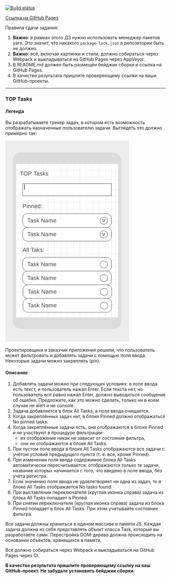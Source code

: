 [![Build status](https://ci.appveyor.com/api/projects/status/wj426ho2x6the282?svg=true)](https://ci.appveyor.com/project/Ludiamen/11-ahj-code-events-1-tasks)

[Сcылка на GitHub Pages](https://ludiamen.github.io/11-ahj-code-events-1-tasks/)

Правила сдачи задания:

1. **Важно**: в рамках этого ДЗ нужно использовать менеджер пакетов yarn. Это значит, что никакого `package-lock.json` в репозитории быть не должно.
1. **Важно**: всё, включая картинки и стили, должно собираться через Webpack и выкладываться на GitHub Pages через AppVeyor.
1. В README.md должен быть размещён бейджик сборки и ссылка на GitHub Pages.
1. В качестве результата пришлите проверяющему ссылки на ваши GitHub-проекты.

---

### TOP Tasks

#### Легенда

Вы разрабатываете трекер задач, в котором есть возможность отображать назначенные пользователю задачи. Выглядеть это должно примерно так:

![](./pic/tasks.png)

Проектировщики и заказчик приложения решили, что пользователь может фильтровать и добавлять задачи с помощью поля ввода. Некоторые задачи можно закреплять (pin).

#### Описание

1. Добавлять задачи можно при следующих условиях: в поле ввода есть текст, и пользователь нажал Enter. Если текста нет, но пользователь всё равно нажал Enter, должно выводиться сообщение об ошибке. Предложите, как это можно сделать, только ни в коем случае не alert и не console.
1. Задача добавляется в блок All Tasks, а поле ввода очищается.
1. Когда закреплённых задач нет, в блоке Pinned должно отображаться No pinned tasks.
1. Когда закреплённые задачи есть, они отображаются в блоке Pinned и не участвуют в процедуре фильтрации:
    * их отображение никак не зависит от состояния фильтра,
    * они не отображаются в блоке All Tasks.
1. При пустом поле ввода в блоке All Tasks отображаются все задачи с учётом условий предыдущего пункта (т. е. все, кроме Pinned).
1. При изменении поля ввода содержимое блока All Tasks автоматически пересчитывается: отображаются только те задачи, название которых начинается с того, что введено в поле ввода, без учёта регистра.
1. Если значению поля ввода не удовлетворяет ни одна из задач, то в блоке All Tasks отображается No tasks found.
1. При выставлении переключателя (круглая иконка справа) задача из блока All Tasks попадает в Pinned.
1. При снятии переключателя (круглая иконка справа) задача из блока Pinned попадает в блок All Tasks. При этом учитывайте состояние фильтра.

Все задачи должны храниться в едином массиве в памяти JS. Каждая задача должна из себя представлять объект класса Task, который вы разработаете сами. Перестройка DOM-дерева должна происходить на основании объектов, хранящихся в памяти.

Всё должно собираться через Webpack и выкладываться на GitHub Pages через CI.

**В качестве результата пришлите проверяющему ссылку на ваш GitHub-проект. Не забудьте установить бейджик сборки.**
